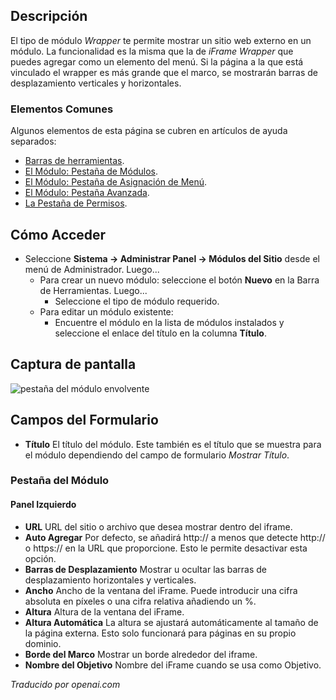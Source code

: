 <!-- Filename: Help4.x:Site_Modules:_Wrapper  / Display title: Modules : Wrapper -->

## Descripción

El tipo de módulo *Wrapper* te permite mostrar un sitio web externo en un módulo. La funcionalidad es la misma que la de *iFrame Wrapper* que puedes agregar como un elemento del menú. Si la página a la que está vinculado el wrapper es más grande que el marco, se mostrarán barras de desplazamiento verticales y horizontales.

### Elementos Comunes

Algunos elementos de esta página se cubren en artículos de ayuda separados:

* [Barras de herramientas](jdocmanual?article=help/common-elements/toolbars).
* [El Módulo: Pestaña de Módulos](jdocmanual?article=help/modules/modules-module-tab).
* [El Módulo: Pestaña de Asignación de Menú](jdocmanual?article=help/modules/modules-menu-assignment-tab).
* [El Módulo: Pestaña Avanzada](jdocmanual?article=help/modules/modules-advanced-tab).
* [La Pestaña de Permisos](jdocmanual?article=help/common-elements/edit-permissions).

## Cómo Acceder

- Seleccione **Sistema → Administrar Panel → Módulos del Sitio** desde el
  menú de Administrador. Luego...
  - Para crear un nuevo módulo: seleccione el botón **Nuevo** en la Barra de Herramientas. Luego...
    - Seleccione el tipo de módulo requerido.
  - Para editar un módulo existente:
    - Encuentre el módulo en la lista de módulos instalados y seleccione el
      enlace del título en la columna **Título**.

## Captura de pantalla

![pestaña del módulo envolvente](../../../es/images/modules-site/modules-wrapper-module-tab.png)

## Campos del Formulario

- **Título** El título del módulo. Este también es el título que se muestra
  para el módulo dependiendo del campo de formulario *Mostrar Título*.

### Pestaña del Módulo

#### Panel Izquierdo

- **URL** URL del sitio o archivo que desea mostrar dentro del iframe.
- **Auto Agregar** Por defecto, se añadirá http:// a menos que detecte 
  http:// o https:// en la URL que proporcione. Esto le permite
  desactivar esta opción.
- **Barras de Desplazamiento** Mostrar u ocultar las barras de desplazamiento 
  horizontales y verticales.
- **Ancho** Ancho de la ventana del iFrame. Puede introducir una cifra absoluta
  en píxeles o una cifra relativa añadiendo un %.
- **Altura** Altura de la ventana del iFrame.
- **Altura Automática** La altura se ajustará automáticamente al tamaño de la 
  página externa. Esto solo funcionará para páginas en su propio dominio.
- **Borde del Marco** Mostrar un borde alrededor del iframe.
- **Nombre del Objetivo** Nombre del iFrame cuando se usa como Objetivo.

*Traducido por openai.com*

